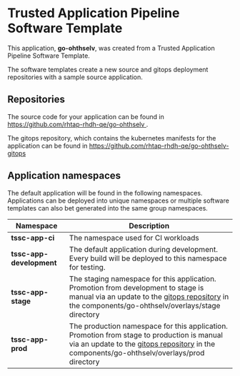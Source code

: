 # Trusted Application Pipeline Software Template

This application, **go-ohthselv**, was created from a Trusted Application Pipeline Software Template.

The software templates create a new source and gitops deployment repositories with a sample source application. 

## Repositories

The source code for your application can be found in [https://github.com/rhtap-rhdh-qe/go-ohthselv ](https://github.com/rhtap-rhdh-qe/go-ohthselv ).
 
The gitops repository, which contains the kubernetes manifests for the application can be found in 
[https://github.com/rhtap-rhdh-qe/go-ohthselv-gitops ](https://github.com/rhtap-rhdh-qe/go-ohthselv-gitops ) 

## Application namespaces 

The default application will be found in the following namespaces. Applications can be deployed into unique namespaces or multiple software templates can also bet generated into the same group namespaces.  

|  Namespace   |  Description   |  
| -------- | -------- |
| **tssc-app-ci** | The namespace used for CI workloads |
| **tssc-app-development** | The default application during development. Every build will be deployed to this namespace for testing. |
| **tssc-app-stage** | The staging namespace for this application. Promotion from development to stage is manual via an update to the [gitops repository](https://github.com/rhtap-rhdh-qe/go-ohthselv-gitops ) in the components/go-ohthselv/overlays/stage directory |
| **tssc-app-prod** | The production namespace for this application. Promotion from stage to production is manual via an update to the [gitops repository](https://github.com/rhtap-rhdh-qe/go-ohthselv-gitops ) in the components/go-ohthselv/overlays/prod directory |